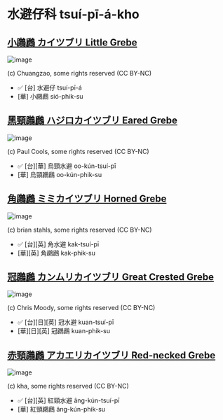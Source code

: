 # 水避仔科 tsuí-pī-á-kho

## [小鸊鷉 カイツブリ Little Grebe](https://ebird.org/species/litgre1)

![image](https://inaturalist-open-data.s3.amazonaws.com/photos/173551179/medium.jpg)

(c) Chuangzao, some rights reserved (CC BY-NC)

- ✅ [台] 水避仔 tsuí-pī-á
- [華] 小鸊鷉 sió-phik-su

## [黑頸鸊鷉 ハジロカイツブリ Eared Grebe](https://ebird.org/species/eargre)

![image](https://inaturalist-open-data.s3.amazonaws.com/photos/1936398/medium.jpg)

(c) Paul Cools, some rights reserved (CC BY-NC)

- ✅ [台][華] 烏頸水避 oo-kún-tsuí-pī
- [華] 烏頸鸊鷉 oo-kún-phik-su

## [角鸊鷉 ミミカイツブリ Horned Grebe](https://ebird.org/species/horgre)

![image](https://inaturalist-open-data.s3.amazonaws.com/photos/199229290/medium.jpg)

 (c) brian stahls, some rights reserved (CC BY-NC)

- ✅ [台][英] 角水避 kak-tsuí-pī
- [華][英] 角鸊鷉 kak-phik-su

## [冠鸊鷉 カンムリカイツブリ Great Crested Grebe](https://ebird.org/species/grcgre1)

![image](https://inaturalist-open-data.s3.amazonaws.com/photos/132117/medium.jpg)

(c) Chris Moody, some rights reserved (CC BY-NC)

- ✅ [台][日][英] 冠水避 kuan-tsuí-pī
- [華][日][英] 冠鸊鷉 kuan-phik-su

## [赤頸鸊鷉 アカエリカイツブリ Red-necked Grebe](https://ebird.org/species/rengre)

![image](https://inaturalist-open-data.s3.amazonaws.com/photos/13021297/medium.jpg)

(c) kha, some rights reserved (CC BY-NC)

- ✅ [台][英] 紅頸水避 âng-kún-tsuí-pī
- [華] 紅頸鸊鷉 âng-kún-phik-su
